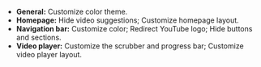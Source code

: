 - **General:** Customize color theme.
- **Homepage:** Hide video suggestions; Customize homepage layout.
- **Navigation bar:** Customize color; Redirect YouTube logo; Hide buttons and sections.
- **Video player:** Customize the scrubber and progress bar; Customize video player layout.
